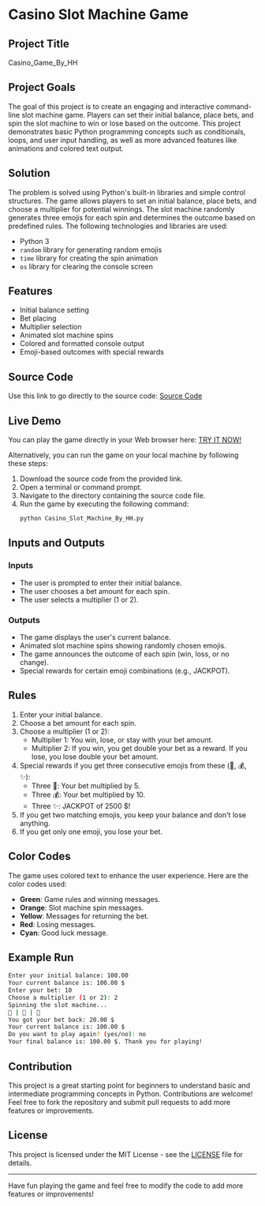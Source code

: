 # Casino Slot Machine Game

## Project Title
Casino_Game_By_HH

## Project Goals
The goal of this project is to create an engaging and interactive command-line slot machine game. Players can set their initial balance, place bets, and spin the slot machine to win or lose based on the outcome. This project demonstrates basic Python programming concepts such as conditionals, loops, and user input handling, as well as more advanced features like animations and colored text output.

## Solution
The problem is solved using Python's built-in libraries and simple control structures. The game allows players to set an initial balance, place bets, and choose a multiplier for potential winnings. The slot machine randomly generates three emojis for each spin and determines the outcome based on predefined rules. The following technologies and libraries are used:

- Python 3
- `random` library for generating random emojis
- `time` library for creating the spin animation
- `os` library for clearing the console screen

## Features
- Initial balance setting
- Bet placing
- Multiplier selection
- Animated slot machine spins
- Colored and formatted console output
- Emoji-based outcomes with special rewards

## Source Code
Use this link to go directly to the source code: [Source Code](Casino_Game_By_HH.py)

## Live Demo
You can play the game directly in your Web browser here:
[TRY IT NOW!](https://replit.com/join/ngflwomuog-hhristov2007)

Alternatively, you can run the game on your local machine by following these steps:

1. Download the source code from the provided link.
2. Open a terminal or command prompt.
3. Navigate to the directory containing the source code file.
4. Run the game by executing the following command:
    ```sh
    python Casino_Slot_Machine_By_HH.py
    ```

## Inputs and Outputs
### Inputs
- The user is prompted to enter their initial balance.
- The user chooses a bet amount for each spin.
- The user selects a multiplier (1 or 2).

### Outputs
- The game displays the user's current balance.
- Animated slot machine spins showing randomly chosen emojis.
- The game announces the outcome of each spin (win, loss, or no change).
- Special rewards for certain emoji combinations (e.g., JACKPOT).

## Rules
1. Enter your initial balance.
2. Choose a bet amount for each spin.
3. Choose a multiplier (1 or 2):
   - Multiplier 1: You win, lose, or stay with your bet amount.
   - Multiplier 2: If you win, you get double your bet as a reward. If you lose, you lose double your bet amount.
4. Special rewards if you get three consecutive emojis from these (🍬, 💰, ✨):
   - Three 🍬: Your bet multiplied by 5.
   - Three 💰: Your bet multiplied by 10.
   - Three ✨: JACKPOT of 2500 $!
5. If you get two matching emojis, you keep your balance and don't lose anything.
6. If you get only one emoji, you lose your bet.

## Color Codes
The game uses colored text to enhance the user experience. Here are the color codes used:
- **Green**: Game rules and winning messages.
- **Orange**: Slot machine spin messages.
- **Yellow**: Messages for returning the bet.
- **Red**: Losing messages.
- **Cyan**: Good luck message.

## Example Run
```sh
Enter your initial balance: 100.00
Your current balance is: 100.00 $
Enter your bet: 10
Choose a multiplier (1 or 2): 2
Spinning the slot machine...
🍒 | 🍋 | 🍒
You got your bet back: 20.00 $
Your current balance is: 100.00 $
Do you want to play again? (yes/no): no
Your final balance is: 100.00 $. Thank you for playing!
```

## Contribution
This project is a great starting point for beginners to understand basic and intermediate programming concepts in Python. Contributions are welcome! Feel free to fork the repository and submit pull requests to add more features or improvements.

## License
This project is licensed under the MIT License - see the [LICENSE](LICENSE) file for details.

---

Have fun playing the game and feel free to modify the code to add more features or improvements!

